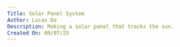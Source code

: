 ```yaml
---
Title: Solar Panel System
Author: Lucas Do
Description: Making a solar panel that tracks the sun.
Created On: 09/07/25
---
```

